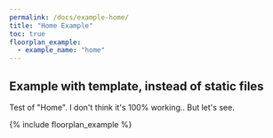 ```yaml
---
permalink: /docs/example-home/
title: "Home Example"
toc: true
floorplan_example:
  - example_name: "home"
---
```


## Example with template, instead of static files

Test of "Home". I don't think it's 100% working.. But let's see.

{% include floorplan_example %}
